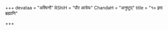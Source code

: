 +++
devataa = "अश्विनौ"
RShiH = "पौर आत्रेयः"
ChandaH = "अनुष्टुप्"
title = "१० इमा ब्रह्माणि"

+++
